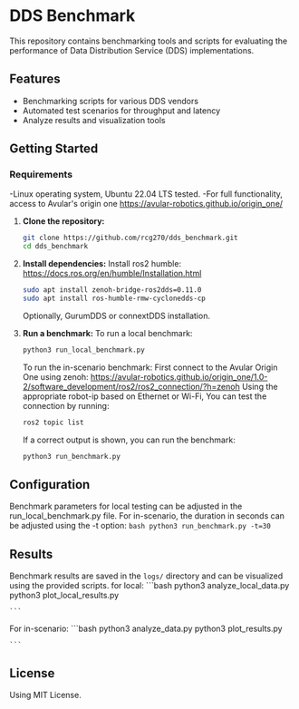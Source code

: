 # DDS Benchmark

This repository contains benchmarking tools and scripts for evaluating the performance of Data Distribution Service (DDS) implementations.

## Features

- Benchmarking scripts for various DDS vendors
- Automated test scenarios for throughput and latency
- Analyze results and visualization tools

## Getting Started

### Requirements
-Linux operating system, Ubuntu 22.04 LTS tested.
-For full functionality, access to Avular's origin one https://avular-robotics.github.io/origin_one/

1. **Clone the repository:**
    ```bash
    git clone https://github.com/rcg270/dds_benchmark.git
    cd dds_benchmark
    ```

2. **Install dependencies:**
    Install ros2 humble: https://docs.ros.org/en/humble/Installation.html
    ```bash
    sudo apt install zenoh-bridge-ros2dds=0.11.0
    sudo apt install ros-humble-rmw-cyclonedds-cp
    ```


    Optionally, GurumDDS or connextDDS installation.

3. **Run a benchmark:**
    To run a local benchmark:
    ```bash
    python3 run_local_benchmark.py
    ```
    To run the in-scenario benchmark:
    First connect to the Avular Origin One using zenoh:
    https://avular-robotics.github.io/origin_one/1.0-2/software_development/ros2/ros2_connection/?h=zenoh
    Using the appropriate robot-ip based on Ethernet or Wi-Fi,
    You can test the connection by running:
    ```bash
    ros2 topic list
    ```
    If a correct output is shown, you can run the benchmark:
    ```bash
    python3 run_benchmark.py
    ```

## Configuration

Benchmark parameters for local testing can be adjusted in the run_local_benchmark.py file.
For in-scenario, the duration in seconds can be adjusted using the -t option:
    ```bash
    python3 run_benchmark.py -t=30
    ```



## Results

Benchmark results are saved in the `logs/` directory and can be visualized using the provided scripts.
for local:
    ```bash
    python3 analyze_local_data.py
    python3 plot_local_results.py

    ```
For in-scenario:
    ```bash
    python3 analyze_data.py
    python3 plot_results.py

    ```


## License

Using MIT License.